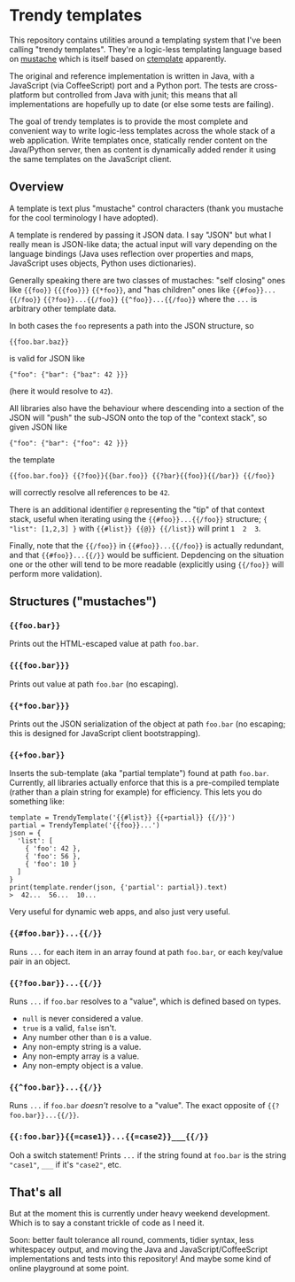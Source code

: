 # Trendy templates

This repository contains utilities around a templating system that I've been calling "trendy templates". They're a logic-less templating language based on [mustache](http://mustache.github.com/) which is itself based on [ctemplate](http://code.google.com/p/ctemplate) apparently.

The original and reference implementation is written in Java, with a JavaScript (via CoffeeScript) port and a Python port. The tests are cross-platform but controlled from Java with junit; this means that all implementations are hopefully up to date (or else some tests are failing).

The goal of trendy templates is to provide the most complete and convenient way to write logic-less templates across the whole stack of a web application. Write templates once, statically render content on the Java/Python server, then as content is dynamically added render it using the same templates on the JavaScript client.

## Overview

A template is text plus "mustache" control characters (thank you mustache for the cool terminology I have adopted).

A template is rendered by passing it JSON data. I say "JSON" but what I really mean is JSON-like data; the actual input will vary depending on the language bindings (Java uses reflection over properties and maps, JavaScript uses objects, Python uses dictionaries).

Generally speaking there are two classes of mustaches: "self closing" ones like `{{foo}}` `{{{foo}}}` `{{*foo}}`, and "has children" ones like `{{#foo}}...{{/foo}}` `{{?foo}}...{{/foo}}` `{{^foo}}...{{/foo}}` where the `...` is arbitrary other template data.

In both cases the `foo` represents a path into the JSON structure, so

    {{foo.bar.baz}}

is valid for JSON like

    {"foo": {"bar": {"baz": 42 }}}

(here it would resolve to `42`).

All libraries also have the behaviour where descending into a section of the JSON will "push" the sub-JSON onto the top of the "context stack", so given JSON like

    {"foo": {"bar": {"foo": 42 }}}

the template

    {{foo.bar.foo}} {{?foo}}{{bar.foo}} {{?bar}{{foo}}{{/bar}} {{/foo}}

will correctly resolve all references to be `42`.

There is an additional identifier `@` representing the "tip" of that context stack, useful when iterating using the `{{#foo}}...{{/foo}}` structure; `{ "list": [1,2,3] }` with `{{#list}} {{@}} {{/list}}` will print ` 1  2  3 `.

Finally, note that the `{{/foo}}` in `{{#foo}}...{{/foo}}` is actually redundant, and that `{{#foo}}...{{/}}` would be sufficient. Depdencing on the situation one or the other will tend to be more readable (explicitly using `{{/foo}}` will perform more validation).

## Structures ("mustaches")

### `{{foo.bar}}`

Prints out the HTML-escaped value at path `foo.bar`.

### `{{{foo.bar}}}`

Prints out value at path `foo.bar` (no escaping).

### `{{*foo.bar}}}`

Prints out the JSON serialization of the object at path `foo.bar` (no escaping; this is designed for JavaScript client bootstrapping).

### `{{+foo.bar}}`

Inserts the sub-template (aka "partial template") found at path `foo.bar`. Currently, all libraries actually enforce that this is a pre-compiled template (rather than a plain string for example) for efficiency. This lets you do something like:

    template = TrendyTemplate('{{#list}} {{+partial}} {{/}}')
    partial = TrendyTemplate('{{foo}}...')
    json = {
      'list': [
        { 'foo': 42 },
        { 'foo': 56 },
        { 'foo': 10 }
      ]
    }
    print(template.render(json, {'partial': partial}).text)
    >  42...  56...  10...

Very useful for dynamic web apps, and also just very useful.

### `{{#foo.bar}}...{{/}}`

Runs `...` for each item in an array found at path `foo.bar`, or each key/value pair in an object.

### `{{?foo.bar}}...{{/}}`

Runs `...` if `foo.bar` resolves to a "value", which is defined based on types.

* `null` is never considered a value.
* `true` is a valid, `false` isn't.
* Any number other than `0` is a value.
* Any non-empty string is a value.
* Any non-empty array is a value.
* Any non-empty object is a value.

### `{{^foo.bar}}...{{/}}`

Runs `...` if `foo.bar` _doesn't_ resolve to a "value". The exact opposite of `{{?foo.bar}}...{{/}}`.

### `{{:foo.bar}}{{=case1}}...{{=case2}}___{{/}}`

Ooh a switch statement! Prints `...` if the string found at `foo.bar` is the string `"case1"`, `___` if it's `"case2"`, etc.

## That's all

But at the moment this is currently under heavy weekend development. Which is to say a constant trickle of code as I need it.

Soon: better fault tolerance all round, comments, tidier syntax, less whitespacey output, and moving the Java and JavaScript/CoffeeScript implementations and tests into this repository! And maybe some kind of online playground at some point.
